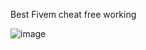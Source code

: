 Best Fivem cheat free working 

![image](https://github.com/user-attachments/assets/f1872afa-c014-4b6e-89cb-abf6b32c3306)
